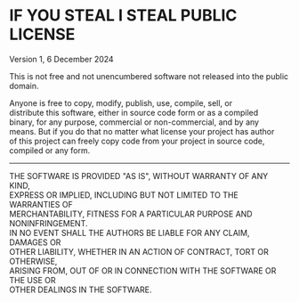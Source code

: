# IF YOU STEAL I STEAL PUBLIC LICENSE

Version 1, 6 December 2024

This is not free and not unencumbered software not released into the public domain.

Anyone is free to copy, modify, publish, use, compile, sell, or  
distribute this software, either in source code form or as a compiled  
binary, for any purpose, commercial or non-commercial, and by any  
means. But if you do that no matter what license your project has author  
of this project can freely copy code from your project in source code,  
compiled or any form.

---

THE SOFTWARE IS PROVIDED "AS IS", WITHOUT WARRANTY OF ANY KIND,  
EXPRESS OR IMPLIED, INCLUDING BUT NOT LIMITED TO THE WARRANTIES OF  
MERCHANTABILITY, FITNESS FOR A PARTICULAR PURPOSE AND NONINFRINGEMENT.  
IN NO EVENT SHALL THE AUTHORS BE LIABLE FOR ANY CLAIM, DAMAGES OR  
OTHER LIABILITY, WHETHER IN AN ACTION OF CONTRACT, TORT OR OTHERWISE,  
ARISING FROM, OUT OF OR IN CONNECTION WITH THE SOFTWARE OR THE USE OR  
OTHER DEALINGS IN THE SOFTWARE.
